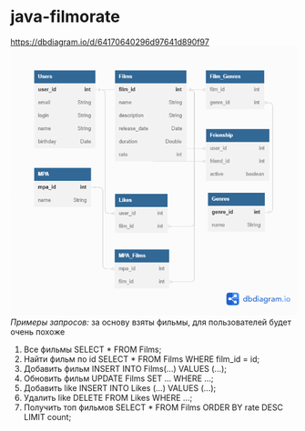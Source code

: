 # java-filmorate
https://dbdiagram.io/d/64170640296d97641d890f97
![](DBSchemeDiagram.png)
*Примеры запросов:* за основу взяты фильмы, для пользователей будет очень похоже
1. Все фильмы SELECT * FROM Films;
2. Найти фильм по id SELECT * FROM Films WHERE film_id = id;
3. Добавить фильм INSERT INTO Films(...) VALUES (...);
4. Обновить фильм UPDATE Films SET ... WHERE ...;
5. Добавить like INSERT INTO Likes (...) VALUES (...);
6. Удалить like DELETE FROM Likes WHERE ...;
7. Получить топ фильмов SELECT * FROM Films ORDER BY rate DESC LIMIT count;
